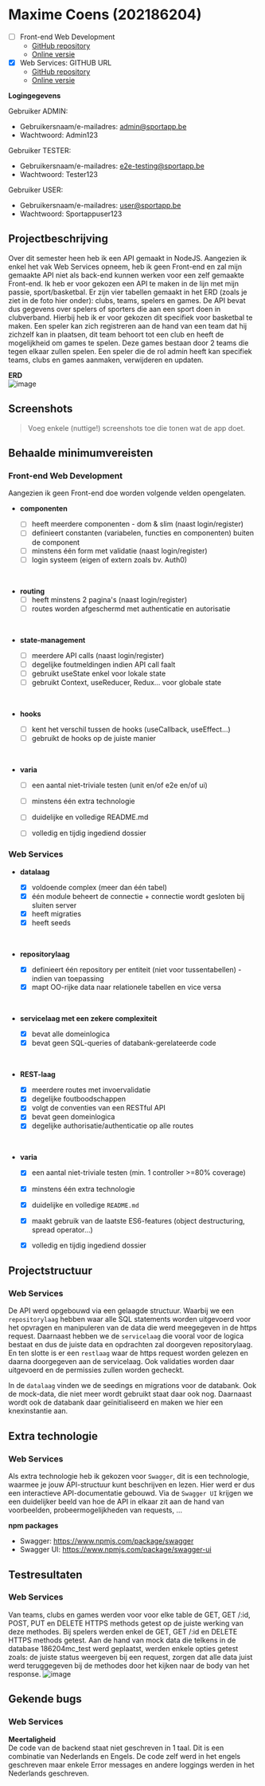 # Maxime Coens (202186204)

- [ ] Front-end Web Development
  - [GitHub repository](github.com/HOGENT-Web)
  - [Online versie](github.com/HOGENT-Web)
- [x] Web Services: GITHUB URL
  - [GitHub repository](github.com/Web-IV/2223-webservices-maximecoens)
  - [Online versie](github.com/HOGENT-Web)

**Logingegevens**

Gebruiker ADMIN:
- Gebruikersnaam/e-mailadres: admin@sportapp.be
- Wachtwoord: Admin123

Gebruiker TESTER:
- Gebruikersnaam/e-mailadres: e2e-testing@sportapp.be
- Wachtwoord: Tester123

Gebruiker USER:
- Gebruikersnaam/e-mailadres: user@sportapp.be
- Wachtwoord: Sportappuser123

## Projectbeschrijving

Over dit semester heen heb ik een API gemaakt in NodeJS. Aangezien ik enkel het vak Web Services opneem, heb ik geen Front-end en zal mijn gemaakte API niet als back-end kunnen werken voor een zelf gemaakte Front-end.
Ik heb er voor gekozen een API te maken in de lijn met mijn passie, sport/basketbal.
Er zijn vier tabellen gemaakt in het ERD (zoals je ziet in de foto hier onder): clubs, teams, spelers en games.
De API bevat dus gegevens over spelers of sporters die aan een sport doen in clubverband.
Hierbij heb ik er voor gekozen dit specifiek voor basketbal te maken.
Een speler kan zich registreren aan de hand van een team dat hij zichzelf kan in plaatsen, dit team behoort tot een club en heeft de mogelijkheid om games te spelen. Deze games bestaan door 2 teams die tegen elkaar zullen spelen.
Een speler die de rol admin heeft kan specifiek teams, clubs en games aanmaken, verwijderen en updaten.

**ERD**
<br />
![image](https://user-images.githubusercontent.com/84249943/209184565-3a9aa59b-8f59-446d-a52b-4dd79ea52980.png)


## Screenshots

> Voeg enkele (nuttige!) screenshots toe die tonen wat de app doet.

## Behaalde minimumvereisten

### Front-end Web Development

Aangezien ik geen Front-end doe worden volgende velden opengelaten.

- **componenten**

  - [ ] heeft meerdere componenten - dom & slim (naast login/register)
  - [ ] definieert constanten (variabelen, functies en componenten) buiten de component
  - [ ] minstens één form met validatie (naast login/register)
  - [ ] login systeem (eigen of extern zoals bv. Auth0)
<br />

- **routing**
  - [ ] heeft minstens 2 pagina's (naast login/register)
  - [ ] routes worden afgeschermd met authenticatie en autorisatie
<br />

- **state-management**

  - [ ] meerdere API calls (naast login/register)
  - [ ] degelijke foutmeldingen indien API call faalt
  - [ ] gebruikt useState enkel voor lokale state
  - [ ] gebruikt Context, useReducer, Redux… voor globale state
<br />

- **hooks**

  - [ ] kent het verschil tussen de hooks (useCallback, useEffect…)
  - [ ] gebruikt de hooks op de juiste manier
<br />

- **varia**
  - [ ] een aantal niet-triviale testen (unit en/of e2e en/of ui)
  - [ ] minstens één extra technologie
  - [ ] duidelijke en volledige README.md
  - [ ] volledig en tijdig ingediend dossier


### Web Services

- **datalaag**

  - [x] voldoende complex (meer dan één tabel)
  - [x] één module beheert de connectie + connectie wordt gesloten bij sluiten server
  - [x] heeft migraties
  - [x] heeft seeds
<br />

- **repositorylaag**

  - [x] definieert één repository per entiteit (niet voor tussentabellen) - indien van toepassing
  - [x] mapt OO-rijke data naar relationele tabellen en vice versa
<br />

- **servicelaag met een zekere complexiteit**

  - [x] bevat alle domeinlogica
  - [x] bevat geen SQL-queries of databank-gerelateerde code
<br />

- **REST-laag**

  - [x] meerdere routes met invoervalidatie
  - [x] degelijke foutboodschappen
  - [x] volgt de conventies van een RESTful API
  - [x] bevat geen domeinlogica
  - [x] degelijke authorisatie/authenticatie op alle routes
<br />

- **varia**
  - [x] een aantal niet-triviale testen (min. 1 controller >=80% coverage)
  - [x] minstens één extra technologie
  - [x] duidelijke en volledige `README.md`
  - [x] maakt gebruik van de laatste ES6-features (object destructuring, spread operator...)
  - [x] volledig en tijdig ingediend dossier


## Projectstructuur

### Web Services

De API werd opgebouwd via een gelaagde structuur. Waarbij we een `repositorylaag` hebben waar alle SQL statements worden uitgevoerd voor het opvragen en manipuleren van de data die werd meegegeven in de https request. Daarnaast hebben we de `servicelaag` die vooral voor de logica bestaat en dus de juiste data en opdrachten zal doorgeven repositorylaag. En ten slotte is er een `restlaag` waar de https request worden gelezen en daarna doorgegeven aan de servicelaag. Ook validaties worden daar uitgevoerd en de permissies zullen worden gecheckt.

In de `datalaag` vinden we de seedings en migrations voor de databank. Ook de mock-data, die niet meer wordt gebruikt staat daar ook nog. Daarnaast wordt ook de databank daar geïnitialiseerd en maken we hier een knexinstantie aan.

## Extra technologie

### Web Services

Als extra technologie heb ik gekozen voor `Swagger`,  dit is een technologie, waarmee je jouw API-structuur kunt beschrijven en lezen. Hier werd er dus een interactieve API-documentatie gebouwd. Via de `Swagger UI` krijgen we een duidelijker beeld van hoe de API in elkaar zit aan de hand van voorbeelden, probeermogelijkheden van requests, ...

**npm packages**
- Swagger: https://www.npmjs.com/package/swagger
- Swagger UI: https://www.npmjs.com/package/swagger-ui

## Testresultaten

### Web Services

Van teams, clubs en games werden voor voor elke table de GET, GET /:id, POST, PUT en DELETE HTTPS methods getest op de juiste werking van deze methodes.
Bij spelers werden enkel de GET, GET /:id en DELETE HTTPS methods getest.
Aan de hand van mock data die telkens in de database 186204mc_test werd geplaatst, werden enkele opties getest zoals: de juiste status weergeven bij een request, zorgen dat alle data juist werd teruggegeven bij de methodes door het kijken naar de body van het response.
![image](https://user-images.githubusercontent.com/84249943/209231913-8b9c1351-0fba-409f-a861-237b7cf71587.png)


## Gekende bugs

### Web Services

**Meertaligheid**
<br />
De code van de backend staat niet geschreven in 1 taal. Dit is een combinatie van Nederlands en Engels. De code zelf werd in het engels geschreven maar enkele Error messages en andere loggings werden in het Nederlands geschreven.

